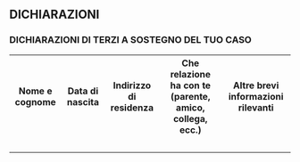<h2>DICHIARAZIONI</h2>
<h3>DICHIARAZIONI DI TERZI A SOSTEGNO DEL TUO CASO</h3>
<table>
    <tr>
        <th>Nome e cognome</th>
        <th>Data di nascita</th>
        <th>Indirizzo di residenza</th>
        <th>Che relazione ha con te (parente, amico, collega, ecc.)</th>
        <th>Altre brevi informazioni rilevanti</th>
    </tr>
    <tr>
        <td> <br /> </td>
        <td> <br /> </td>
        <td> <br /> </td>
        <td> <br /> </td>
        <td> <br /> </td>
    </tr>
</table>
